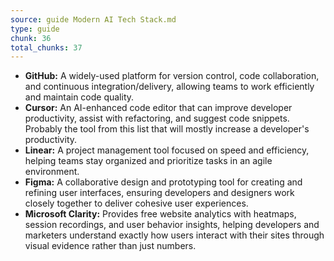 ```yaml
---
source: guide Modern AI Tech Stack.md
type: guide
chunk: 36
total_chunks: 37
---
```


* **GitHub:** A widely-used platform for version control, code collaboration, and continuous integration/delivery, allowing teams to work efficiently and maintain code quality.
* **Cursor:** An AI-enhanced code editor that can improve developer productivity, assist with refactoring, and suggest code snippets. Probably the tool from this list that will mostly increase a developer's productivity.
* **Linear:** A project management tool focused on speed and efficiency, helping teams stay organized and prioritize tasks in an agile environment.
* **Figma:** A collaborative design and prototyping tool for creating and refining user interfaces, ensuring developers and designers work closely together to deliver cohesive user experiences.
* **Microsoft Clarity:** Provides free website analytics with heatmaps, session recordings, and user behavior insights, helping developers and marketers understand exactly how users interact with their sites through visual evidence rather than just numbers.